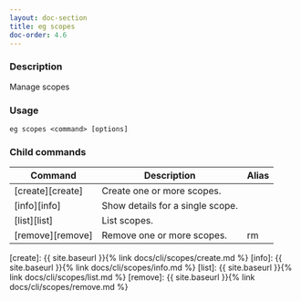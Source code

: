 ```yaml
---
layout: doc-section
title: eg scopes 
doc-order: 4.6
---
```


### Description

Manage scopes

### Usage

```shell
eg scopes <command> [options]
```

### Child commands

| Command          | Description                      | Alias |
| ---              | ---                              | ---   |
| [create][create] | Create one or more scopes.       |       |
| [info][info]     | Show details for a single scope. |       |
| [list][list]     | List scopes.                     |       |
| [remove][remove] | Remove one or more scopes.       | rm    |


[create]: {{ site.baseurl }}{% link docs/cli/scopes/create.md %}
[info]: {{ site.baseurl }}{% link docs/cli/scopes/info.md %}
[list]: {{ site.baseurl }}{% link docs/cli/scopes/list.md %}
[remove]: {{ site.baseurl }}{% link docs/cli/scopes/remove.md %}
